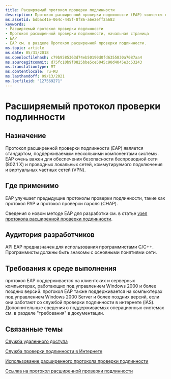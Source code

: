 ```yaml
---
title: Расширяемый протокол проверки подлинности
description: Протокол расширенной проверки подлинности (EAP) является стандартом, поддерживаемым несколькими компонентами системы. EAP очень важен для обеспечения безопасности беспроводной сети (802.1 X) и проводных локальных сетей, коммутируемого подключения и виртуальных частных сетей (VPN).
ms.assetid: bdbac41e-064c-445f-8f86-a6e2eff2a683
keywords:
- Расширяемый протокол проверки подлинности
- Протокол расширенной проверки подлинности, начальная страница
- EAP
- EAP см. в разделе Протокол расширенной проверки подлинности.
ms.topic: article
ms.date: 05/31/2018
ms.openlocfilehash: c79b9585363d74eb50190d0fd6355830a7087aa4
ms.sourcegitcommit: d75fc10b9f0825bbe5ce5045c90d4045e3c53243
ms.translationtype: MT
ms.contentlocale: ru-RU
ms.lasthandoff: 09/13/2021
ms.locfileid: "127569271"
---
```

# <a name="extensible-authentication-protocol"></a>Расширяемый протокол проверки подлинности

## <a name="purpose"></a>Назначение

Протокол расширенной проверки подлинности (EAP) является стандартом, поддерживаемым несколькими компонентами системы. EAP очень важен для обеспечения безопасности беспроводной сети (802.1 X) и проводных локальных сетей, коммутируемого подключения и виртуальных частных сетей (VPN).

## <a name="where-applicable"></a>Где применимо

EAP улучшает предыдущие протоколы проверки подлинности, такие как протокол PAP и протокол проверки пароля (CHAP).

Сведения о новом методе EAP для разработки см. в статье [узел протокола расширенной проверки подлинности](../eaphost/portal.md).

## <a name="developer-audience"></a>Аудитория разработчиков

API EAP предназначен для использования программистами C/C++. Программисты должны быть знакомы с основными понятиями сети.

## <a name="run-time-requirements"></a>Требования к среде выполнения

протокол EAP поддерживается на клиентских и серверных компьютерах, работающих под управлением Windows 2000 и более поздних версий. протокол EAP также поддерживается на компьютерах под управлением Windows 2000 Server и более поздних версий, если они работают со службой проверки подлинности в интернете (IAS). Дополнительные сведения о поддерживаемых операционных системах см. в разделе "требования" в документации.

## <a name="related-topics"></a>Связанные темы

<dl> <dt>


</dt> <dt>

[Служба удаленного доступа](/windows/desktop/RRAS/remote-access-start-page)
</dt> <dt>


</dt> <dt>

[Служба проверки подлинности в Интернете](/windows/desktop/Nps/ias-extensions)
</dt> <dt>


</dt> <dt>

[Использование расширенного протокола проверки подлинности](about-extenstible-authentication-protocol-and-eaphhost.md)
</dt> <dt>


</dt> <dt>

[Ссылка на протокол расширенной проверки подлинности](extensible-authentication-protocol-reference.md)
</dt> </dl>

 

 